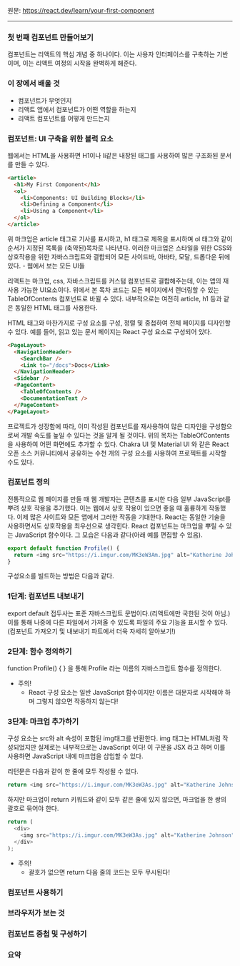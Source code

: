 원문: https://react.dev/learn/your-first-component

---

### 첫 번째 컴포넌트 만들어보기

컴포넌트는 리액트의 핵심 개념 중 하나이다. 이는 사용자 인터페이스를 구축하는 기반이며, 이는 리액트 여정의 시작을 완벽하게 해준다.

### 이 장에서 배울 것

- 컴포넌트가 무엇인지
- 리액트 앱에서 컴포넌트가 어떤 역할을 하는지
- 리액트 컴포넌트를 어떻게 만드는지

### 컴포넌트: UI 구축을 위한 블럭 요소

웹에서는 HTML을 사용하면 H1이나 li같은 내장된 태그를 사용하여 많은 구조화된 문서를 만들 수 있다.

```html
<article>
  <h1>My First Component</h1>
  <ol>
    <li>Components: UI Building Blocks</li>
    <li>Defining a Component</li>
    <li>Using a Component</li>
  </ol>
</article>
```

위 마크업은 article 태그로 기사를 표시하고, h1 태그로 제목을 표시하며 ol 태그와 같이 순서가 지정된 목록을 (축약된)목차로 나타낸다. 이러한 마크업은 스타일을 위한 CSS와 상호작용을 위한 자바스크립트와 결합되어 모든 사이드바, 아바타, 모달, 드롭다운 뒤에 있다. - 웹에서 보는 모든 UI들

리액트는 마크업, css, 자바스크립트를 커스텀 컴포넌트로 결합해주는데, 이는 앱의 재사용 가능한 UI요소이다. 위에서 본 목차 코드는 모든 페이지에서 렌더링할 수 있는 TableOfContents 컴포넌트로 바뀔 수 있다. 내부적으로는 여전히 article, h1 등과 같은 동일한 HTML 태그를 사용한다.

HTML 태그와 마찬가지로 구성 요소를 구성, 정렬 및 중첩하여 전체 페이지를 디자인할 수 있다. 예를 들어, 읽고 있는 문서 페이지는 React 구성 요소로 구성되어 있다.

```html
<PageLayout>
  <NavigationHeader>
    <SearchBar />
    <Link to="/docs">Docs</Link>
  </NavigationHeader>
  <Sidebar />
  <PageContent>
    <TableOfContents />
    <DocumentationText />
  </PageContent>
</PageLayout>
```

프로젝트가 성장함에 따라, 이미 작성된 컴포넌트를 재사용하여 많은 디자인을 구성함으로써 개발 속도를 높일 수 있다는 것을 알게 될 것이다. 위의 목차는 TableOfContents을 사용하여 어떤 화면에도 추가할 수 있다. Chakra UI 및 Material UI 와 같은 React 오픈 소스 커뮤니티에서 공유하는 수천 개의 구성 요소를 사용하여 프로젝트를 시작할 수도 있다.

### 컴포넌트 정의

전통적으로 웹 페이지를 만들 때 웹 개발자는 콘텐츠를 표시한 다음 일부 JavaScript를 뿌려 상호 작용을 추가했다. 이는 웹에서 상호 작용이 있으면 좋을 때 훌륭하게 작동했다. 이제 많은 사이트와 모든 앱에서 그러한 작동을 기대한다. React는 동일한 기술을 사용하면서도 상호작용을 최우선으로 생각힌다. React 컴포넌트는 마크업을 뿌릴 수 있는 JavaScript 함수이다. 그 모습은 다음과 같다(아래 예를 편집할 수 있음).

```js
export default function Profile() {
  return <img src="https://i.imgur.com/MK3eW3Am.jpg" alt="Katherine Johnson" />;
}
```

구성요소를 빌드하는 방법은 다음과 같다.

### 1단계: 컴포넌트 내보내기

export default 접두사는 표준 자바스크립트 문법이다.(리액트에만 국한된 것이 아님.) 이를 통해 나중에 다른 파일에서 가져올 수 있도록 파일의 주요 기능을 표시할 수 있다. (컴포넌트 가져오기 및 내보내기 파트에서 더욱 자세히 알아보기!)

### 2단계: 함수 정의하기

function Profile() { } 을 통해 Profile 라는 이름의 자바스크립트 함수를 정의한다.

- 주의!
  - React 구성 요소는 일반 JavaScript 함수이지만 이름은 대문자로 시작해야 하며 그렇지 않으면 작동하지 않는다!

### 3단계: 마크업 추가하기

구성 요소는 src와 alt 속성이 포함된 img태그를 반환한다. img 태그는 HTML처럼 작성되었지만 실제로는 내부적으로는 JavaScript 이다! 이 구문을 JSX 라고 하며 이를 사용하면 JavaScript 내에 마크업을 삽입할 수 있다.

리턴문은 다음과 같이 한 줄에 모두 작성될 수 있다.

```js
return <img src="https://i.imgur.com/MK3eW3As.jpg" alt="Katherine Johnson" />;
```

하지만 마크업이 return 키워드와 같이 모두 같은 줄에 있지 않으면, 마크업을 한 쌍의 괄호로 묶어야 한다.

```js
return (
  <div>
    <img src="https://i.imgur.com/MK3eW3As.jpg" alt="Katherine Johnson" />
  </div>
);
```

- 주의!
  - 괄호가 없으면 return 다음 줄의 코드는 모두 무시된다!

### 컴포넌트 사용하기

### 브라우저가 보는 것

### 컴포넌트 중첩 및 구성하기

### 요약
